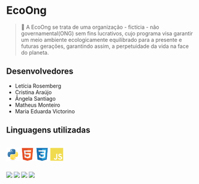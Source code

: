 # EcoOng

> 🌱 A EcoOng se trata de uma organização - fictícia - não governamental(ONG) sem fins lucrativos, cujo programa visa garantir um meio ambiente ecologicamente equilibrado para a presente e futuras gerações, garantindo assim, a perpetuidade da vida na face do planeta.

## Desenvolvedores
- Letícia Rosemberg
- Cristina Araújo
- Ângela Santiago
- Matheus Monteiro
- Maria Eduarda Victorino 

## Linguagens utilizadas
<div style="display: inline_block"><br>
  <img align="center" alt="Eco-Python" height="35" width="35" src="https://raw.githubusercontent.com/devicons/devicon/master/icons/python/python-original.svg">
  <img align="center" alt="Eco-HTML" height="35" width="35" src="https://raw.githubusercontent.com/devicons/devicon/master/icons/html5/html5-original.svg">
  <img align="center" alt="Eco-CSS" height="35" width="35" src="https://raw.githubusercontent.com/devicons/devicon/master/icons/css3/css3-original.svg">
  <img align="center" alt="Eco-Js" height="35" width="35" src="https://raw.githubusercontent.com/devicons/devicon/master/icons/javascript/javascript-plain.svg">
</div>

##
  
<div>
  <a href="https://instagram.com/eco.ong" target="_blank"><img src="https://img.shields.io/badge/-Instagram-%23E4405F?style=for-the-badge&logo=instagram&logoColor=white" target="_blank"></a>
  <a href="https://twitter.com/eco_ong2" target="_blank"><img src="https://img.shields.io/badge/-Twitter-%230077B5?style=for-the-badge&logo=twitter&logoColor=white" target="_blank"></a>
  <a href = "mailto:ecoong2@gmail.com"><img src="https://img.shields.io/badge/-Gmail-%23333?style=for-the-badge&logo=gmail&logoColor=white" target="_blank"></a>
  <a href="https://ecoong.pythonanywhere.com/" target="_blank"><img src="https://img.shields.io/badge/Google-FF0000?style=for-the-badge&logo=google&logoColor=white" target="_blank"></a>
</div>  
 
